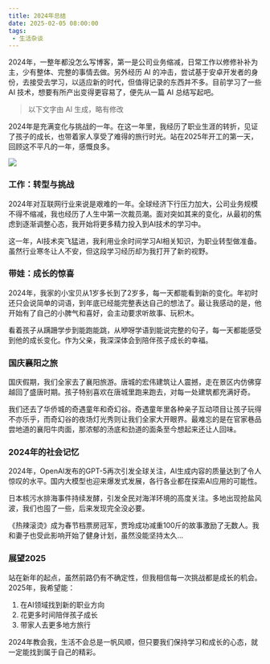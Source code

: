 ```yaml
---
title: 2024年总结
date: 2025-02-05 08:00:00
tags:
 - 生活杂谈
---
```

2024年，一整年都没怎么写博客，第一是公司业务缩减，日常工作以修修补补为主，少有整体、完整的事情去做。另外经历 AI 的冲击，尝试基于安卓开发者的身份，去接受去学习，以适应新的时代，但值得记录的东西并不多。目前学习了一些 AI 技术，想要有所产出变得更容易了，便先从一篇 AI 总结写起吧。

> 以下文字由 AI 生成，略有修改

2024年是充满变化与挑战的一年。在这一年里，我经历了职业生涯的转折，见证了孩子的成长，也带着家人享受了难得的旅行时光。站在2025年开工的第一天，回顾这不平凡的一年，感慨良多。

<!-- more -->

![](https://images-1258496336.cos.ap-chengdu.myqcloud.com/2025/WechatIMG1318.jpg)

### 工作：转型与挑战

2024年对互联网行业来说是艰难的一年。全球经济下行压力加大，公司业务规模不得不缩减，我也经历了人生中第一次裁员潮。面对突如其来的变化，从最初的焦虑到逐渐调整心态，我开始将更多精力投入到AI技术的学习中。

这一年，AI技术突飞猛进，我利用业余时间学习AI相关知识，为职业转型做准备。虽然行业寒冬让人不安，但这段学习经历却为我打开了新的视野。

### 带娃：成长的惊喜

2024年，我家的小宝贝从1岁多长到了2岁多，每一天都能看到新的变化。年初时还只会说简单的词语，到年底已经能完整表达自己的想法了。最让我感动的是，他开始有了自己的小脾气和喜好，会主动要求听故事、玩积木。

看着孩子从蹒跚学步到能跑能跳，从咿呀学语到能说完整的句子，每一天都能感受到他的成长变化。作为父亲，我深深体会到陪伴孩子成长的幸福。

### 国庆襄阳之旅

国庆假期，我们全家去了襄阳旅游。唐城的宏伟建筑让人震撼，走在景区内仿佛穿越回了盛唐时期。孩子特别喜欢在唐城里跑来跑去，对每一处建筑都充满好奇。

我们还去了华侨城的奇遇童年和奇幻谷。奇遇童年里各种亲子互动项目让孩子玩得不亦乐乎，而奇幻谷的夜场灯光秀则让我们全家大开眼界。最难忘的是在官家巷品尝地道的襄阳牛肉面，那浓郁的汤底和劲道的面条至今想起来还让人回味。

### 2024年的社会记忆

2024年，OpenAI发布的GPT-5再次引发全球关注，AI生成内容的质量达到了令人惊叹的水平。国内大模型也迎来爆发式发展，各行各业都在探索AI应用的可能性。

日本核污水排海事件持续发酵，引发全民对海洋环境的高度关注。多地出现抢盐风波，我们也囤了一些，后来发现完全没必要。

《热辣滚烫》成为春节档票房冠军，贾玲成功减重100斤的故事激励了无数人。我和妻子也受此影响开始了健身计划，虽然没能坚持太久...

### 展望2025

站在新年的起点，虽然前路仍有不确定性，但我相信每一次挑战都是成长的机会。2025年，我希望能：
1. 在AI领域找到新的职业方向
2. 花更多时间陪伴孩子成长
3. 带家人去更多地方旅行

2024年教会我，生活不会总是一帆风顺，但只要我们保持学习和成长的心态，就一定能找到属于自己的精彩。
